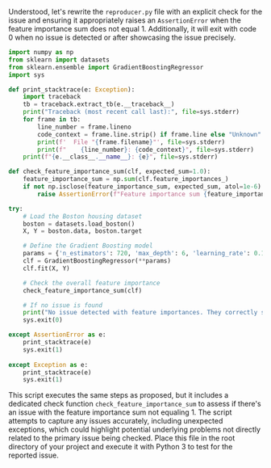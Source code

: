 Understood, let's rewrite the `reproducer.py` file with an explicit check for the issue and ensuring it appropriately raises an `AssertionError` when the feature importance sum does not equal 1. Additionally, it will exit with code 0 when no issue is detected or after showcasing the issue precisely.

```python
import numpy as np
from sklearn import datasets
from sklearn.ensemble import GradientBoostingRegressor
import sys

def print_stacktrace(e: Exception):
    import traceback
    tb = traceback.extract_tb(e.__traceback__)
    print("Traceback (most recent call last):", file=sys.stderr)
    for frame in tb:
        line_number = frame.lineno
        code_context = frame.line.strip() if frame.line else "Unknown"
        print(f'  File "{frame.filename}"', file=sys.stderr)
        print(f"    {line_number}: {code_context}", file=sys.stderr)
    print(f"{e.__class__.__name__}: {e}", file=sys.stderr)

def check_feature_importance_sum(clf, expected_sum=1.0):
    feature_importance_sum = np.sum(clf.feature_importances_)
    if not np.isclose(feature_importance_sum, expected_sum, atol=1e-6):
        raise AssertionError(f"Feature importance sum {feature_importance_sum} != expected sum {expected_sum}")

try:
    # Load the Boston housing dataset
    boston = datasets.load_boston()
    X, Y = boston.data, boston.target

    # Define the Gradient Boosting model
    params = {'n_estimators': 720, 'max_depth': 6, 'learning_rate': 0.1}
    clf = GradientBoostingRegressor(**params)
    clf.fit(X, Y)

    # Check the overall feature importance
    check_feature_importance_sum(clf)

    # If no issue is found
    print("No issue detected with feature importances. They correctly sum to 1.")
    sys.exit(0)

except AssertionError as e:
    print_stacktrace(e)
    sys.exit(1)
    
except Exception as e:
    print_stacktrace(e)
    sys.exit(1)
```

This script executes the same steps as proposed, but it includes a dedicated check function `check_feature_importance_sum` to assess if there's an issue with the feature importance sum not equaling 1. The script attempts to capture any issues accurately, including unexpected exceptions, which could highlight potential underlying problems not directly related to the primary issue being checked. Place this file in the root directory of your project and execute it with Python 3 to test for the reported issue.